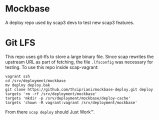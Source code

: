 # Mockbase

A deploy repo used by scap3 devs to test new scap3 features.

# Git LFS

This repo uses git-lfs to store a large binary file. Since scap rewrites the
upstream URL as part of fetching, the file `.lfsconfig` was necessary for
testing. To use this repo inside scap-vagrant:

```
vagrant ssh
cd /srv/deployment/mockbase
mv deploy deploy.bak
git clone https://github.com/thcipriani/mockbase-deploy.git deploy
targets 'rm -rf /srv/deployment/mockbase'
targets 'mkdir -p /srv/deployment/mockbase/deploy-cache'
targets 'chown -R vagrant:vagrant /srv/deployment/mockbase'
```

From there `scap deploy` should Just Work™.
